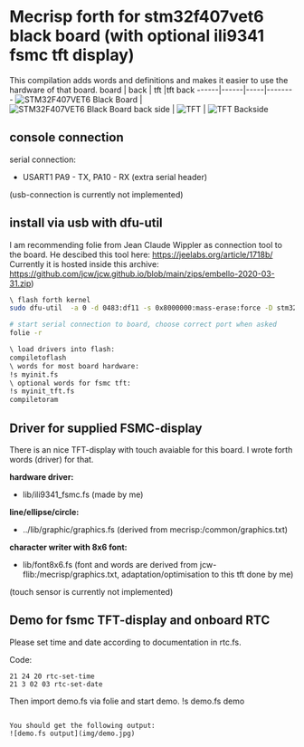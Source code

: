 # Mecrisp forth for stm32f407vet6 black board (with optional ili9341 fsmc tft display)

This compilation adds words and definitions and makes it easier to use the hardware of that board.
board | back | tft |tft back
------|------|-----|--------
![STM32F407VET6 Black Board](img/stm32f407vet6_blackboard.jpg) | ![STM32F407VET6 Black Board back side](img/stm32f407vet6_blackboard_back.jpg) | ![TFT](img/ili9341.jpg) | ![TFT Backside](img/ili9341_back.jpg)

## console connection

serial connection:
 - USART1 PA9 - TX, PA10 - RX (extra serial header)

(usb-connection is currently not implemented)

## install via usb with dfu-util

I am recommending folie from Jean Claude Wippler as connection tool to the board. 
He descibed this tool here: https://jeelabs.org/article/1718b/
Currently it is hosted inside this archive: https://github.com/jcw/jcw.github.io/blob/main/zips/embello-2020-03-31.zip)

```bash
\ flash forth kernel
sudo dfu-util  -a 0 -d 0483:df11 -s 0x8000000:mass-erase:force -D stm32f407-ra/mecrisp-stellaris-stm32f407.bin

# start serial connection to board, choose correct port when asked
folie -r 

\ load drivers into flash:
compiletoflash
\ words for most board hardware:
!s myinit.fs
\ optional words for fsmc tft:
!s myinit_tft.fs
compiletoram
```

## Driver for supplied FSMC-display

There is an nice TFT-display with touch avaiable for this board. I wrote forth words (driver) for that.

**hardware driver:**
 - lib/ili9341_fsmc.fs 
(made by me)

**line/ellipse/circle:**
 - ../lib/graphic/graphics.fs
(derived from mecrisp:/common/graphics.txt)

**character writer with 8x6 font:**
 - lib/font8x6.fs 
(font and words are derived from jcw-flib:/mecrisp/graphics.txt, adaptation/optimisation to this tft done by me)

(touch sensor is currently not implemented)

## Demo for fsmc TFT-display and onboard RTC

Please set time and date according to documentation in rtc.fs.

Code:
```forth
21 24 20 rtc-set-time
21 3 02 03 rtc-set-date
```

Then import demo.fs via folie and start demo. 
!s demo.fs
demo
```

You should get the following output:
![demo.fs output](img/demo.jpg)

